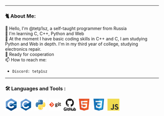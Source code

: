 
---
### 🐈 About Me:
👋 Hello, I'm @tetp1sz, a self-taught programmer from Russia<br>
👀 I'm learning C, C++, Python and Web<br>
🌱 At the moment I have basic coding skills in C++ and C, I am studying Python and Web in depth. I'm in my third year of college, studying electronics repair.<br>
💞️ Ready for cooperation<br>
📫 How to reach me:
-     Discord: tetp1sz
---
### :hammer_and_wrench: Languages and Tools :
<div>
  <img src="https://github.com/devicons/devicon/blob/master/icons/cplusplus/cplusplus-original.svg" alt="C++" title="C++" width="40" height="40"/>&nbsp;
  <img src="https://github.com/devicons/devicon/blob/master/icons/c/c-original.svg" alt="C" title="C" width="40" height="40"/>&nbsp;
  <img src="https://github.com/devicons/devicon/blob/master/icons/python/python-original.svg" alt="Python" title="Python" width="40" height="40"/>&nbsp;
  <img src="https://github.com/devicons/devicon/blob/master/icons/git/git-original-wordmark.svg" alt="git" title="git" width="40" height="40"/>&nbsp;
  <img src="https://github.com/devicons/devicon/blob/master/icons/github/github-original-wordmark.svg" alt="GitHub" title="GitHub" width="40" height="40"/>&nbsp;
  <img src="https://github.com/devicons/devicon/blob/master/icons/html5/html5-original.svg" alt="HTML" title="HTML" width="40" height="40"/>&nbsp;
  <img src="https://github.com/devicons/devicon/blob/master/icons/css3/css3-original.svg" alt="CSS" title="CSS" width="40" height="40"/>&nbsp;
  <img src="https://github.com/devicons/devicon/blob/master/icons/javascript/javascript-original.svg" alt="JS" title="JS" width="40" height="40"/>&nbsp;
</div>
